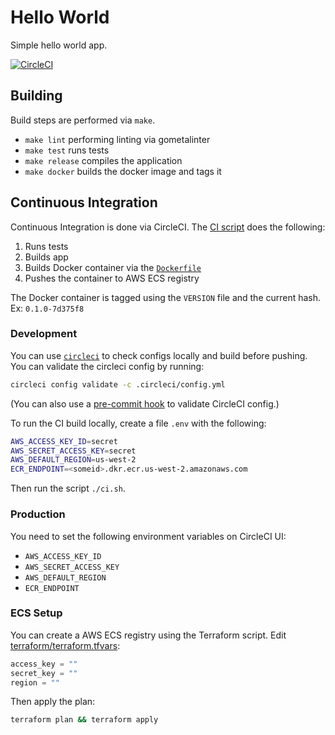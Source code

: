 # Hello World

Simple hello world app.

[![CircleCI](https://circleci.com/gh/aphexddb/helloworld.svg?style=svg)](https://circleci.com/gh/aphexddb/helloworld)

## Building

Build steps are performed via `make`.

* `make lint` performing linting via gometalinter
* `make test` runs tests
* `make release` compiles the application
* `make docker` builds the docker image and tags it

## Continuous Integration

Continuous Integration is done via CircleCI. The [CI script](.circleci/config.yml) does the following:

1. Runs tests
2. Builds app
3. Builds Docker container via the [`Dockerfile`](Dockerfile)
4. Pushes the container to AWS ECS registry

The Docker container is tagged using the `VERSION` file and the current hash. Ex: `0.1.0-7d375f8`

### Development

You can use [`circleci`](https://circleci.com/docs/2.0/local-jobs/#circleci-command-line-interface-cli-overview) to check configs locally and build before pushing. You can validate the circleci config by running:

```bash
circleci config validate -c .circleci/config.yml
```

(You can also use a [pre-commit hook](https://circleci.com/blog/circleci-hacks-validate-circleci-config-on-every-commit-with-a-git-hook/) to validate CircleCI config.)

To run the CI build locally, create a file `.env` with the following:

```bash
AWS_ACCESS_KEY_ID=secret
AWS_SECRET_ACCESS_KEY=secret
AWS_DEFAULT_REGION=us-west-2
ECR_ENDPOINT=<someid>.dkr.ecr.us-west-2.amazonaws.com
```

Then run the script `./ci.sh`.

### Production

You need to set the following environment variables on CircleCI UI:

* `AWS_ACCESS_KEY_ID`
* `AWS_SECRET_ACCESS_KEY`
* `AWS_DEFAULT_REGION`
* `ECR_ENDPOINT`

### ECS Setup

You can create a AWS ECS registry using the Terraform script. Edit [terraform/terraform.tfvars](terraform/terraform.tfvars):

```terraform
access_key = ""
secret_key = ""
region = ""
```

Then apply the plan:

```bash
terraform plan && terraform apply
```
